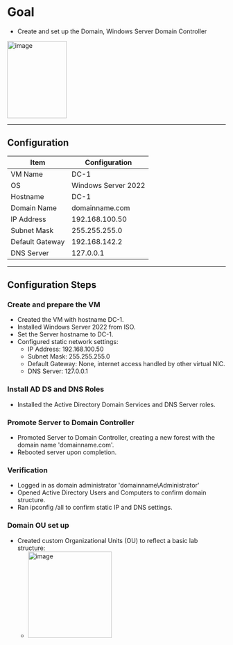 # Goal 
- Create and set up the Domain, Windows Server Domain Controller
<img width="137" height="178" alt="image" src="https://github.com/user-attachments/assets/b1b84dcd-5c8a-4343-b8c5-59358606ab73" />

---

## Configuration

| Item               | Configuration                  |
|--------------------|--------------------------------|
| VM Name            | DC-1|
| OS                 | Windows Server 2022|
| Hostname           | DC-1                           |
| Domain Name        | domainname.com                 |
| IP Address         | 192.168.100.50                 |
| Subnet Mask        | 255.255.255.0                  |
| Default Gateway    | 192.168.142.2                  |
| DNS Server         | 127.0.0.1                      |

---

## Configuration Steps

### Create and prepare the VM
- Created the VM with hostname DC-1.
- Installed Windows Server 2022 from ISO.
- Set the Server hostname to DC-1.
- Configured static network settings:
  - IP Address: 192.168.100.50
  - Subnet Mask: 255.255.255.0
  - Default Gateway: None, internet access handled by other virtual NIC.
  - DNS Server: 127.0.0.1

### Install AD DS and DNS Roles
- Installed the Active Directory Domain Services and DNS Server roles.

### Promote Server to Domain Controller
- Promoted Server to Domain Controller, creating a new forest with the domain name 'domainname.com'.
- Rebooted server upon completion.

### Verification
- Logged in as domain administrator 'domainname\Administrator'
- Opened Active Directory Users and Computers to confirm domain structure.
- Ran ipconfig /all to confirm static IP and DNS settings.

### Domain OU set up
- Created custom Organizational Units (OU) to reflect a basic lab structure:
  - <img width="193" height="199" alt="image" src="https://github.com/user-attachments/assets/1e76b192-44d8-4fd6-b323-f87206fbf3b2" />



